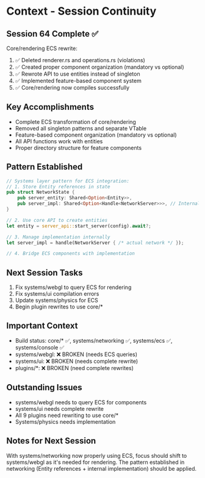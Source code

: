 # Context - Session Continuity

## Session 64 Complete ✅
Core/rendering ECS rewrite:
1. ✅ Deleted renderer.rs and operations.rs (violations)
2. ✅ Created proper component organization (mandatory vs optional)
3. ✅ Rewrote API to use entities instead of singleton
4. ✅ Implemented feature-based component system
5. ✅ Core/rendering now compiles successfully

## Key Accomplishments
- Complete ECS transformation of core/rendering
- Removed all singleton patterns and separate VTable
- Feature-based component organization (mandatory vs optional)
- All API functions work with entities
- Proper directory structure for feature components

## Pattern Established
```rust
// Systems layer pattern for ECS integration:
// 1. Store Entity references in state
pub struct NetworkState {
    pub server_entity: Shared<Option<Entity>>,
    pub server_impl: Shared<Option<Handle<NetworkServer>>>, // Internal
}

// 2. Use core API to create entities
let entity = server_api::start_server(config).await?;

// 3. Manage implementation internally
let server_impl = handle(NetworkServer { /* actual network */ });

// 4. Bridge ECS components with implementation
```

## Next Session Tasks
1. Fix systems/webgl to query ECS for rendering
2. Fix systems/ui compilation errors
3. Update systems/physics for ECS
4. Begin plugin rewrites to use core/*

## Important Context
- Build status: core/* ✅, systems/networking ✅, systems/ecs ✅, systems/console ✅
- systems/webgl: ❌ BROKEN (needs ECS queries)
- systems/ui: ❌ BROKEN (needs complete rewrite)
- plugins/*: ❌ BROKEN (need complete rewrites)

## Outstanding Issues
- systems/webgl needs to query ECS for components
- systems/ui needs complete rewrite
- All 9 plugins need rewriting to use core/*
- Systems/physics needs implementation

## Notes for Next Session
With systems/networking now properly using ECS, focus should shift to systems/webgl as it's needed for rendering. The pattern established in networking (Entity references + internal implementation) should be applied.